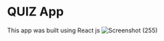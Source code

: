 # QUIZ App
This app was built using React js
![Screenshot (255)](https://github.com/user-attachments/assets/e5f4ec67-dc12-41d4-a657-abba54aca06e)

